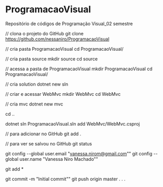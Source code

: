 # ProgramacaoVisual
Repositório de códigos de Programação Visual_02 semestre


// clona o projeto do GitHub
git clone https://github.com/nessaniro/ProgramacaoVisual

// cria pasta ProgramacaoVisual
cd ProgramacaoVisual/

// cria pasta source
mkdir source
cd source

// acessa a pasta de ProgramacaoVisual
mkdir ProgramacaoVisual
cd ProgramacaoVisual/

// cria solution
dotnet new sln 

// criar e acessar WebMvc
mkdir WebMvc
cd WebMvc

// cria mvc 
dotnet new mvc

cd ..

dotnet sln ProgramacaoVisual.sln add WebMvc/WebMvc.csproj

// para adicionar no GitHub
git add .

// para ver se salvou no GitHub
git status 

git config --global user.email "vanessa.nirom@gmail.com""
git config --global user.name "Vanessa Niro Machado""

git add *

git commit -m "Initial commit""
git push origin master
. . . 